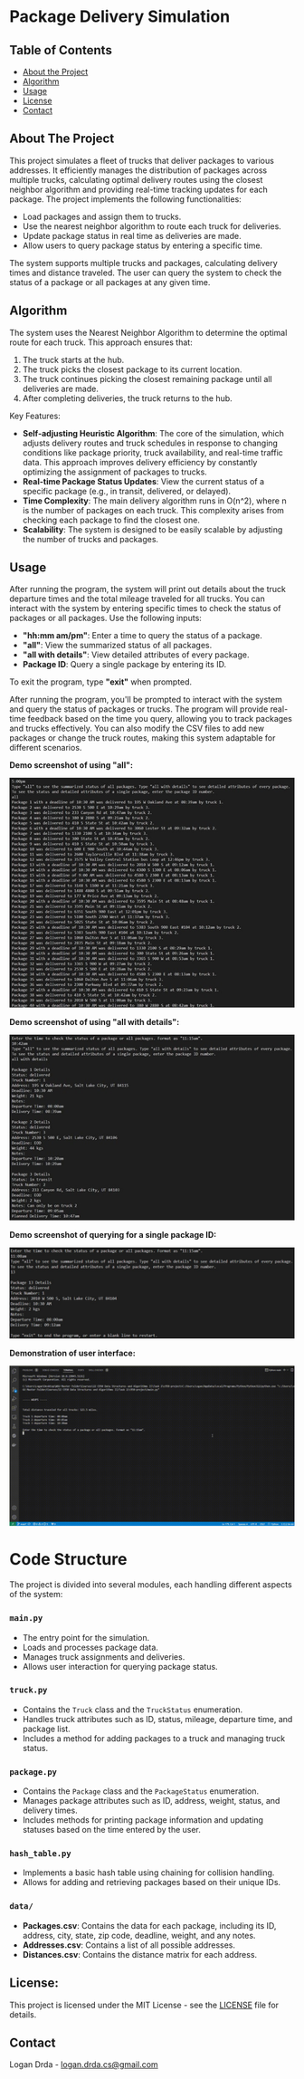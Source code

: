 # Package Delivery Simulation

## Table of Contents
- [About the Project](#about-the-project)
- [Algorithm](#algorithm)
- [Usage](#usage)
- [License](#license)
- [Contact](#contact)

<!-- ABOUT THE PROJECT -->
## About The Project
This project simulates a fleet of trucks that deliver packages to various addresses. It efficiently manages the distribution of packages across multiple trucks, calculating optimal delivery routes using the closest neighbor algorithm and providing real-time tracking updates for each package. The project implements the following functionalities:

- Load packages and assign them to trucks.
- Use the nearest neighbor algorithm to route each truck for deliveries.
- Update package status in real time as deliveries are made.
- Allow users to query package status by entering a specific time.

The system supports multiple trucks and packages, calculating delivery times and distance traveled. The user can query the system to check the status of a package or all packages at any given time.

<!-- ALGORITHM -->
## Algorithm
The system uses the Nearest Neighbor Algorithm to determine the optimal route for each truck. This approach ensures that:

1. The truck starts at the hub.
1. The truck picks the closest package to its current location.
1. The truck continues picking the closest remaining package until all deliveries are made.
1. After completing deliveries, the truck returns to the hub.

Key Features:

- **Self-adjusting Heuristic Algorithm**: The core of the simulation, which adjusts delivery routes and truck schedules in response to changing conditions like package priority, truck availability, and real-time traffic data. This approach improves delivery efficiency by constantly optimizing the assignment of packages to trucks.
- **Real-time Package Status Updates**: View the current status of a specific package (e.g., in transit, delivered, or delayed).
- **Time Complexity**: The main delivery algorithm runs in O(n^2), where n is the number of packages on each truck. This complexity arises from checking each package to find the closest one.
- **Scalability**: The system is designed to be easily scalable by adjusting the number of trucks and packages.

<!-- USAGE -->
## Usage
After running the program, the system will print out details about the truck departure times and the total mileage traveled for all trucks. You can interact with the system by entering specific times to check the status of packages or all packages. Use the following inputs:

- **"hh:mm am/pm"**: Enter a time to query the status of a package.
- **"all"**: View the summarized status of all packages.
- **"all with details"**: View detailed attributes of every package.
- **Package ID**: Query a single package by entering its ID.

To exit the program, type **"exit"** when prompted.

After running the program, you'll be prompted to interact with the system and query the status of packages or trucks. The program will provide real-time feedback based on the time you query, allowing you to track packages and trucks effectively. You can also modify the CSV files to add new packages or change the truck routes, making this system adaptable for different scenarios.

**Demo screenshot of using "all":**

![Demo screenshot 1](images/all_summary.jpg)

**Demo screenshot of using "all with details":**

![Demo screenshot 2](images/all_details.jpg)

**Demo screenshot of querying for a single package ID:**

![Demo screenshot 3](images/single.jpg)

**Demonstration of user interface:**

![Demo video](images/demonstration.gif)

<!-- CODE STRUCTURE -->
# Code Structure
The project is divided into several modules, each handling different aspects of the system:

### `main.py`
*   The entry point for the simulation.
*   Loads and processes package data.
*   Manages truck assignments and deliveries.
*   Allows user interaction for querying package status.

### `truck.py`
*   Contains the `Truck` class and the `TruckStatus` enumeration.
*   Handles truck attributes such as ID, status, mileage, departure time, and package list.
*   Includes a method for adding packages to a truck and managing truck status.

### `package.py`
*   Contains the `Package` class and the `PackageStatus` enumeration.
*   Manages package attributes such as ID, address, weight, status, and delivery times.
*   Includes methods for printing package information and updating statuses based on the time entered by the user.

### `hash_table.py`
*   Implements a basic hash table using chaining for collision handling.
*   Allows for adding and retrieving packages based on their unique IDs.

### `data/`
*   **Packages.csv**: Contains the data for each package, including its ID, address, city, state, zip code, deadline, weight, and any notes.
*   **Addresses.csv**: Contains a list of all possible addresses.
*   **Distances.csv**: Contains the distance matrix for each address.

<!-- License -->
## License:
This project is licensed under the MIT License - see the [LICENSE](LICENSE) file for details.

<!-- CONTACT -->
## Contact
Logan Drda - logan.drda.cs@gmail.com